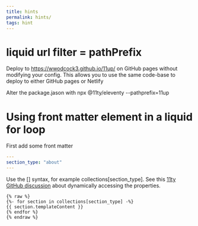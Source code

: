 ```yaml
---
title: hints
permalink: hints/
tags: hint
---
```


# liquid url filter = pathPrefix

Deploy to https://wwodcock3.github.io/11up/ on GitHub pages without modifying your config. This allows you to use the same code-base to deploy to either GitHub pages or Netlify

Alter the package.jason with npx @11ty/eleventy --pathprefix=11up

# Using front matter element in a liquid for loop

First add some front matter 

~~~yaml
---
section_type: "about"
---
~~~

Use the [] syntax, for example collections[section_type]. See this [11ty GitHub discussion](https://github.com/11ty/eleventy/discussions/2028) about dynamically accessing the properties.

~~~liquid
{% raw %}
{%- for section in collections[section_type] -%}
{{ section.templateContent }}
{% endfor %}
{% endraw %}
~~~
